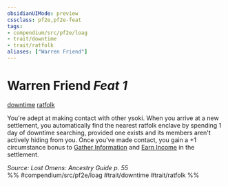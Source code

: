 ```yaml
---
obsidianUIMode: preview
cssclass: pf2e,pf2e-feat
tags:
- compendium/src/pf2e/loag
- trait/downtime
- trait/ratfolk
aliases: ["Warren Friend"]
---
```

# Warren Friend  *Feat 1*  
[downtime](rules/traits/downtime.md)  [ratfolk](rules/traits/ratfolk-b1.md)  


You're adept at making contact with other ysoki. When you arrive at a new settlement, you automatically find the nearest ratfolk enclave by spending 1 day of downtime searching, provided one exists and its members aren't actively hiding from you. Once you've made contact, you gain a +1 circumstance bonus to [Gather Information](rules/actions/gather-information.md) and [Earn Income](rules/actions/earn-income.md) in the settlement.

*Source: Lost Omens: Ancestry Guide p. 55*  
%% #compendium/src/pf2e/loag #trait/downtime #trait/ratfolk %%